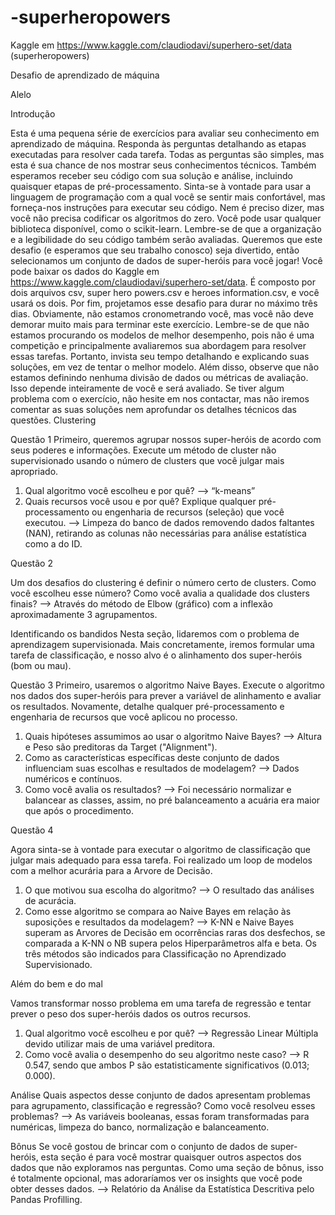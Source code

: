 # -superheropowers
Kaggle em https://www.kaggle.com/claudiodavi/superhero-set/data (superheropowers)


Desafio de aprendizado de máquina

Alelo


Introdução

Esta é uma pequena série de exercícios para avaliar seu conhecimento em aprendizado de máquina. Responda às perguntas detalhando as etapas executadas para resolver cada tarefa. Todas as perguntas são simples, mas esta é sua chance de nos mostrar seus conhecimentos técnicos.
Também esperamos receber seu código com sua solução e análise, incluindo quaisquer etapas de pré-processamento. Sinta-se à vontade para usar a linguagem de programação com a qual você se sentir mais confortável, mas forneça-nos instruções para executar seu código. Nem é preciso dizer, mas você não precisa codificar os algoritmos do zero. Você pode usar qualquer biblioteca disponível, como o scikit-learn. Lembre-se de que a organização e a legibilidade do seu código também serão avaliadas.
Queremos que este desafio (e esperamos que seu trabalho conosco) seja divertido, então selecionamos um conjunto de dados de super-heróis para você jogar! Você pode baixar os dados do Kaggle em https://www.kaggle.com/claudiodavi/superhero-set/data. É composto por dois arquivos csv, super hero powers.csv e heroes information.csv, e você usará os dois.
Por fim, projetamos esse desafio para durar no máximo três dias. Obviamente, não estamos cronometrando você, mas você não deve demorar muito mais para terminar este exercício. Lembre-se de que não estamos procurando os modelos de melhor desempenho, pois não é uma competição e principalmente avaliaremos sua abordagem para resolver essas tarefas. Portanto, invista seu tempo detalhando e explicando suas soluções, em vez de tentar o melhor modelo. Além disso, observe que não estamos definindo nenhuma divisão de dados ou métricas de avaliação. Isso depende inteiramente de você e será avaliado.
Se tiver algum problema com o exercício, não hesite em nos contactar, mas não iremos comentar as suas soluções nem aprofundar os detalhes técnicos das questões.
Clustering

Questão 1
Primeiro, queremos agrupar nossos super-heróis de acordo com seus poderes e informações. Execute um método de cluster não supervisionado usando o número de clusters que você julgar mais apropriado.

1. Qual algoritmo você escolheu e por quê? --> “k-means”
2. Quais recursos você usou e por quê? Explique qualquer pré-processamento ou engenharia de recursos (seleção) que você executou. --> Limpeza do banco de dados removendo dados faltantes (NAN), retirando as colunas não necessárias para análise estatística como a do ID.

Questão 2

Um dos desafios do clustering é definir o número certo de clusters. Como você escolheu esse número? Como você avalia a qualidade dos clusters finais? --> Através do método de Elbow (gráfico) com a inflexão aproximadamente 3 agrupamentos.

Identificando os bandidos
Nesta seção, lidaremos com o problema de aprendizagem supervisionada. Mais concretamente, iremos formular uma tarefa de classificação, e nosso alvo é o alinhamento dos super-heróis (bom ou mau).

Questão 3
Primeiro, usaremos o algoritmo Naive Bayes. Execute o algoritmo nos dados dos super-heróis para prever a variável de alinhamento e avaliar os resultados. Novamente, detalhe qualquer pré-processamento e engenharia de recursos que você aplicou no processo.

1. Quais hipóteses assumimos ao usar o algoritmo Naive Bayes? --> Altura e Peso são preditoras da Target ("Alignment").
2. Como as características específicas deste conjunto de dados influenciam suas escolhas e resultados de modelagem? --> Dados numéricos e contínuos.
3. Como você avalia os resultados? --> Foi necessário normalizar e balancear as classes, assim, no pré balanceamento a acuária era maior que após o procedimento.

Questão 4

Agora sinta-se à vontade para executar o algoritmo de classificação que julgar mais adequado para essa tarefa. Foi realizado um loop de modelos com a melhor acurária para a Arvore de Decisão.


1. O que motivou sua escolha do algoritmo? --> O resultado das análises de acurácia.
2. Como esse algoritmo se compara ao Naive Bayes em relação às suposições e resultados da modelagem? --> K-NN e Naive Bayes superam as Arvores de Decisão em ocorrências raras dos desfechos, se comparada a K-NN o NB supera pelos Hiperparâmetros alfa e beta. Os três métodos são indicados para Classificação no Aprendizado Supervisionado.

Além do bem e do mal

Vamos transformar nosso problema em uma tarefa de regressão e tentar prever o peso dos super-heróis dados os outros recursos.

1. Qual algoritmo você escolheu e por quê? --> Regressão Linear Múltipla devido utilizar mais de uma variável preditora.
2. Como você avalia o desempenho do seu algoritmo neste caso? --> R 0.547, sendo que ambos P são estatisticamente significativos (0.013; 0.000).

Análise
Quais aspectos desse conjunto de dados apresentam problemas para agrupamento, classificação e regressão? Como você resolveu esses problemas? --> As variáveis booleanas, essas foram transformadas para numéricas, limpeza do banco, normalização e balanceamento.

Bônus
Se você gostou de brincar com o conjunto de dados de super-heróis, esta seção é para você mostrar quaisquer outros aspectos dos dados que não exploramos nas perguntas. Como uma seção de bônus, isso é totalmente opcional, mas adoraríamos ver os insights que você pode obter desses dados. --> Relatório da Análise da Estatística Descritiva pelo Pandas Profilling.




